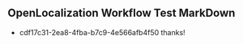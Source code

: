 ## OpenLocalization Workflow Test MarkDown
* cdf17c31-2ea8-4fba-b7c9-4e566afb4f50 thanks!

<!--HONumber=Aug16_HO3-->


